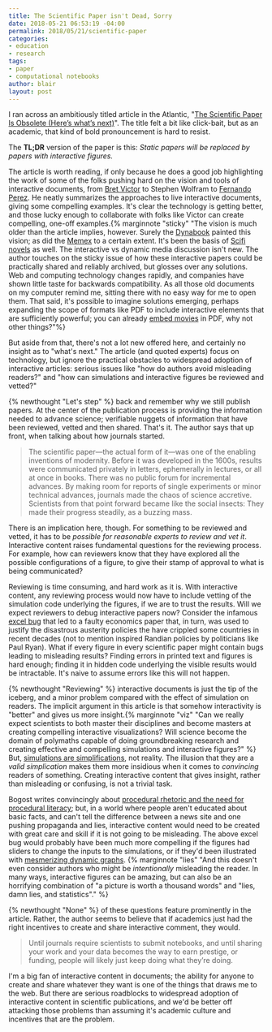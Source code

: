 ```yaml
---
title: The Scientific Paper isn't Dead, Sorry
date: 2018-05-21 06:53:19 -04:00
permalink: 2018/05/21/scientific-paper
categories:
- education
- research
tags:
- paper
- computational notebooks
author: blair
layout: post
---
```


I ran across an ambitiously titled article in the Atlantic, "[The Scientific Paper Is Obsolete (Here’s what’s next)](https://www.theatlantic.com/science/archive/2018/04/the-scientific-paper-is-obsolete/556676/)". The title felt a bit like click-bait, but as an academic, that kind of bold pronouncement is hard to resist.

The **TL;DR** version of the paper is this: *Static papers will be replaced by papers with interactive figures.*

The article is worth reading, if only because he does a good job highlighting the work of some of the folks pushing hard on the vision and tools of interactive documents, from [Bret Victor](http://worrydream.com/) to Stephen Wolfram to [Fernando Perez](https://bids.berkeley.edu/people/fernando-perez). He neatly summarizes the approaches to live interactive documents, giving some compelling examples.  It's clear the technology is getting better, and those lucky enough to collaborate with folks like Victor can create compelling, one-off examples.{% marginnote "sticky" "The vision is much older than the article implies, however. Surely the [Dynabook](https://en.wikipedia.org/wiki/Dynabook) painted this vision;  as did the [Memex](https://en.wikipedia.org/wiki/Memex) to a certain extent.  It's been the basis of [Scifi novels](https://en.wikipedia.org/wiki/The_Diamond_Age) as well. The interactive vs dynamic media discussion isn't new. The author touches on the sticky issue of how these interactive papers could be practically shared and reliably archived, but glosses over any solutions.  Web and computing technology changes rapidly, and companies have shown little taste for backwards compatibility.  As all those old documents on my computer remind me, sitting there with no easy way for me to open them. That said, it's possible to imagine solutions emerging, perhaps expanding the scope of formats like PDF to include interactive elements that are sufficiently powerful; you can already [embed movies](https://www.creativebloq.com/how-to/how-to-add-video-to-interactive-pdfs) in PDF, why not other things?"%}  

But aside from that, there's not a lot new offered here, and certainly no insight as to "what's next."  The article (and quoted experts) focus on technology, but ignore the practical obstacles to widespread adoption of interactive articles: serious issues like "how do authors avoid misleading readers?" and "how can simulations and interactive figures be reviewed and vetted?"

{% newthought "Let's step" %} back and remember why we still publish papers. At the center of the publication process is providing the information needed to advance science; verifiable nuggets of information that have been reviewed, vetted and then shared. That's it. The author says that up front, when talking about how journals started.

> The scientific paper—the actual form of it—was one of the enabling inventions of modernity. Before it was developed in the 1600s, results were communicated privately in letters, ephemerally in lectures, or all at once in books. There was no public forum for incremental advances. By making room for reports of single experiments or minor technical advances, journals made the chaos of science accretive. Scientists from that point forward became like the social insects: They made their progress steadily, as a buzzing mass.

There is an implication here, though.  For something to be reviewed and vetted, it has to be _possible for reasonable experts to review and vet it_.  Interactive content raises fundamental questions for the reviewing process. For example, how can reviewers know that they have explored all the possible configurations of a figure, to give their stamp of approval to what is being communicated?  

Reviewing is time consuming, and hard work as it is. With interactive content, any reviewing process would now have to include vetting of the simulation code underlying the figures, if we are to trust the results. Will we expect reviewers to debug interactive papers now?  Consider the infamous [excel bug](https://www.theverge.com/2013/4/17/4234136/excel-calculation-error-infamous-economic-study) that led to a faulty economics paper that, in turn, was used to justify the disastrous austerity policies the have crippled some countries in recent decades (not to mention inspired Randian policies by politicians like Paul Ryan).  What if every figure in every scientific paper might contain bugs leading to misleading results?  Finding errors in printed text and figures is hard enough;  finding it in hidden code underlying the visible results would be intractable. It's naive to assume errors like this will not happen. 

{% newthought "Reviewing" %} interactive documents is just the tip of the iceberg, and a minor problem compared with the effect of simulation on readers. The implicit argument in this article is that somehow interactivity is "better" and gives us more insight.{% marginnote "viz" "Can we really expect scientists to both master their disciplines and become masters at creating compelling interactive visualizations? Will science become the domain of polymaths capable of doing groundbreaking research and creating effective and compelling simulations and interactive figures?" %}  But, [simulations are simplifications](http://www.fogbanking.com/the-simulation-gap/), not reality. The illusion that they are a _valid simplication_ makes them more insidious when it comes to _convincing_ readers of something. Creating interactive content that gives insight, rather than misleading or confusing, is not a trivial task.

Bogost writes convincingly about [procedural rhetoric and the need for procedural literacy](http://bogost.com/books/unit_operations/); but, in a world where people aren't educated about basic facts, and can't tell the difference between a news site and one pushing propaganda and lies, interactive content would need to be created with great care and skill if it is not going to be misleading. The above excel bug would probably have been much more compelling if the figures had sliders to change the inputs to the simulations, or if they'd been illustrated with [mesmerizing dynamic graphs](https://medium.com/@EvanSinar/use-animation-to-supercharge-data-visualization-cd905a882ad4). 
{% marginnote "lies" "And this doesn't even consider authors who might be *intentionally* misleading the reader.  In many ways, interactive figures can be amazing, but can also be an horrifying combination of \"a picture is worth a thousand words\" and \"lies, damn lies, and statistics\"." %}

{% newthought "None" %} of these questions feature prominently in the article. Rather, the author seems to believe that if academics just had the right incentives to create and share interactive comment, they would.  

> Until journals require scientists to submit notebooks, and until sharing your work and your data becomes the way to earn prestige, or funding, people will likely just keep doing what they’re doing.

I'm a big fan of interactive content in documents; the ability for anyone to create and share whatever they want is one of the things that draws me to the web. But there are serious roadblocks to widespread adoption of interactive content in scientific publications, and we'd be better off attacking those problems than assuming it's academic culture and incentives that are the problem.
